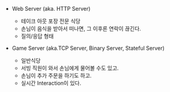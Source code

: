 - Web Server (aka. HTTP Server)
	- 테이크 아웃 포장 전문 식당
	- 손님이 음식을 받아서 떠나면, 그 이후론 연락이 끊긴다.
	- 질의/응답 형태

- Game Server (aka.TCP Server, Binary Server, Stateful Server)
	- 일반식당
	- 서빙 직원이 와서 손님에게 물어볼 수도 있고.
	- 손님이 추가 주문을 하기도 하고.
	- 실시간 Interaction이 있다.